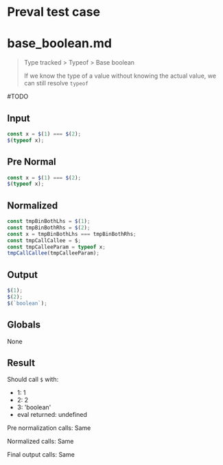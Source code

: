 # Preval test case

# base_boolean.md

> Type tracked > Typeof > Base boolean
>
> If we know the type of a value without knowing the actual value, we can still resolve `typeof`

#TODO

## Input

`````js filename=intro
const x = $(1) === $(2);
$(typeof x);
`````

## Pre Normal

`````js filename=intro
const x = $(1) === $(2);
$(typeof x);
`````

## Normalized

`````js filename=intro
const tmpBinBothLhs = $(1);
const tmpBinBothRhs = $(2);
const x = tmpBinBothLhs === tmpBinBothRhs;
const tmpCallCallee = $;
const tmpCalleeParam = typeof x;
tmpCallCallee(tmpCalleeParam);
`````

## Output

`````js filename=intro
$(1);
$(2);
$(`boolean`);
`````

## Globals

None

## Result

Should call `$` with:
 - 1: 1
 - 2: 2
 - 3: 'boolean'
 - eval returned: undefined

Pre normalization calls: Same

Normalized calls: Same

Final output calls: Same
